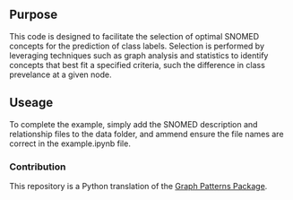 ## Purpose

This code is designed to facilitate the selection of optimal SNOMED concepts for the prediction of class labels. Selection is performed by leveraging techniques such as graph analysis and statistics to identify concepts that best fit a specified criteria, such the difference in class prevelance at a given node.

## Useage
To complete the example, simply add the SNOMED description and relationship files to the data folder, and ammend ensure the file names are correct in the example.ipynb file.

### Contribution
This repository is a Python translation of the [Graph Patterns Package](https://github.com/kaicode/graph-patterns/).
